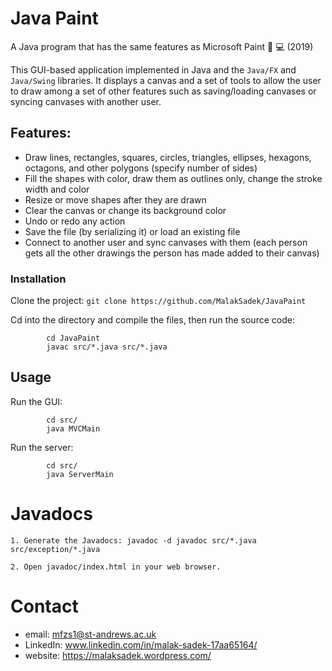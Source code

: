 # Java Paint
A Java program that has the same features as Microsoft Paint 🎨 💻 (2019)

This GUI-based application implemented in Java and the `Java/FX` and `Java/Swing` libraries. It displays a canvas and a set of tools to allow the user to draw among a set of other features such as saving/loading canvases or syncing canvases with another user.

## Features:
* Draw lines, rectangles, squares, circles, triangles, ellipses, hexagons, octagons, and other polygons (specify number of sides)
* Fill the shapes with color, draw them as outlines only, change the stroke width and color
* Resize or move shapes after they are drawn
* Clear the canvas or change its background color
* Undo or redo any action
* Save the file (by serializing it) or load an existing file
* Connect to another user and sync canvases with them (each person gets all the other drawings the person has made added to their canvas)

### Installation

Clone the project: 
            `git clone https://github.com/MalakSadek/JavaPaint`

Cd into the directory and compile the files, then run the source code:

            cd JavaPaint
            javac src/*.java src/*.java


## Usage

Run the GUI:

            cd src/
            java MVCMain
            
 Run the server:
 
            cd src/
            java ServerMain
            
 # Javadocs

    1. Generate the Javadocs: javadoc -d javadoc src/*.java src/exception/*.java

    2. Open javadoc/index.html in your web browser.

# Contact

* email: mfzs1@st-andrews.ac.uk
* LinkedIn: www.linkedin.com/in/malak-sadek-17aa65164/
* website: https://malaksadek.wordpress.com/
